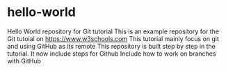 # hello-world
Hello World repository for Git tutorial
This is an example repository for the Git tutoial on https://www.w3schools.com
This tutorial mainly focus on git and using GitHub as its remote
This repository is built step by step in the tutorial.
It now include steps for Github
Include how to work on branches with GitHub